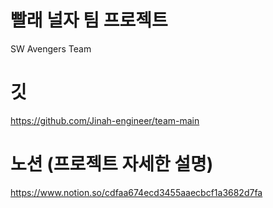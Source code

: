 # 빨래 널자 팀 프로젝트
SW Avengers Team

# 깃
https://github.com/Jinah-engineer/team-main

# 노션 (프로젝트 자세한 설명)
https://www.notion.so/cdfaa674ecd3455aaecbcf1a3682d7fa
